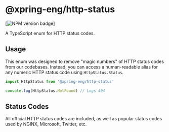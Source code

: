 # @xpring-eng/http-status

[![NPM version badge](https://img.shields.io/npm/v/@xpring-eng/http-status)]

A TypeScript enum for HTTP status codes.

## Usage

This enum was designed to remove "magic numbers" of HTTP status codes from our codebases. Instead, you can access a human-readable alias for any numeric HTTP status code using `HttpStatus.Status`.

```ts
import HttpStatus from '@xpring-eng/http-status'

console.log(HttpStatus.NotFound) // Logs 404
```

## Status Codes

All official HTTP status codes are included, as well as popular status codes used by NGINX, Microsoft, Twitter, etc.

